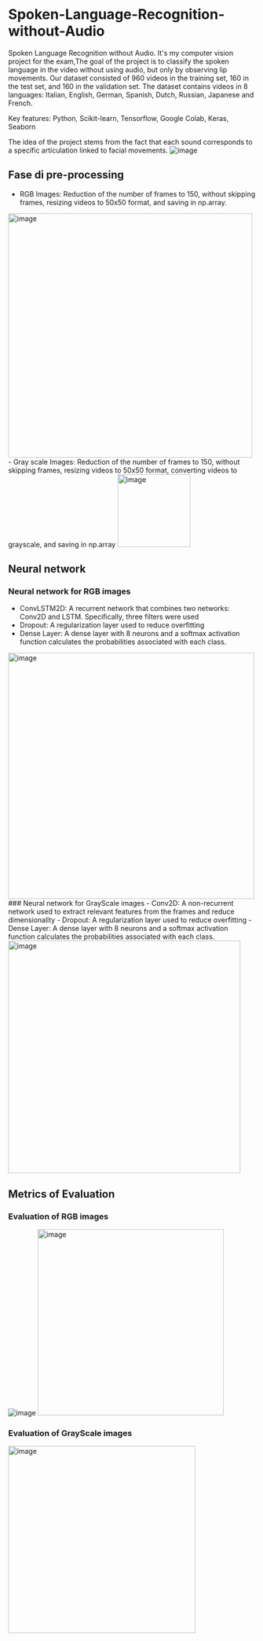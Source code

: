 # Spoken-Language-Recognition-without-Audio
Spoken Language Recognition without Audio. It's my computer vision project for the exam,The goal of the project is to classify the spoken language in the video without using audio, but only by observing lip movements.
Our dataset consisted of 960 videos in the training set, 160 in the test set, and 160 in the validation set. The dataset contains videos in 8 languages: Italian, English, German, Spanish, Dutch, Russian, Japanese and French. 

Key features: Python, Scikit-learn, Tensorflow, Google Colab, Keras, Seaborn

The idea of the project stems from the fact that each sound corresponds to a specific articulation linked to facial movements.
![image](https://github.com/user-attachments/assets/ed653471-dacc-47d8-839c-7ab455782a19)

## Fase di pre-processing

- RGB Images: Reduction of the number of frames to 150, without skipping frames, resizing videos to 50x50 format, and saving in np.array.
<img width="497" alt="image" src="https://github.com/user-attachments/assets/0d0128a0-b1d3-4a42-b215-c7a5b22ecc66" />
- Gray scale Images: Reduction of the number of frames to 150, without skipping frames, resizing videos to 50x50 format, converting videos to grayscale, and saving in np.array
<img width="148" alt="image" src="https://github.com/user-attachments/assets/2e35c4e1-9f9c-45ac-929a-8c52eef08123" />


## Neural network
### Neural network for RGB images 
- ConvLSTM2D: A recurrent network that combines two networks: Conv2D and LSTM. Specifically, three filters were used
- Dropout: A regularization layer used to reduce overfitting
- Dense Layer: A dense layer with 8 neurons and a softmax activation function calculates the probabilities associated with each class.
<img width="501" alt="image" src="https://github.com/user-attachments/assets/9772f903-5caf-4fa2-8923-dc78f077c8a0" />
### Neural network for GrayScale images
- Conv2D: A non-recurrent network used to extract relevant features from the frames and reduce dimensionality
- Dropout: A regularization layer used to reduce overfitting
- Dense Layer: A dense layer with 8 neurons and a softmax activation function calculates the probabilities associated with each class.
<img width="473" alt="image" src="https://github.com/user-attachments/assets/8e1b5186-1125-4f6c-a331-c9a83274f022" />

## Metrics of Evaluation
### Evaluation of RGB images
![image](https://github.com/user-attachments/assets/0fe620b0-f85f-4355-a91c-c9698b1cf495)
<img width="379" alt="image" src="https://github.com/user-attachments/assets/7c079014-f095-4679-92b8-c292eac58005" />

### Evaluation of GrayScale images
<img width="381" alt="image" src="https://github.com/user-attachments/assets/bc294a47-9dc2-429f-a586-d5360d2e92cf" />

